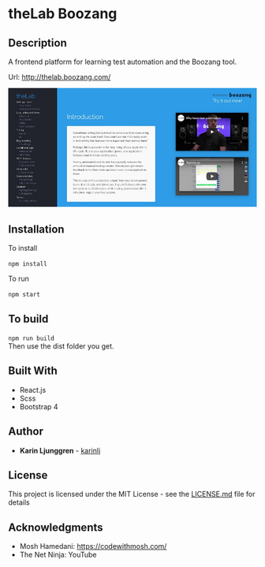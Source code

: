 # theLab Boozang

## Description
A frontend platform for learning test automation and the Boozang tool.   

Url: http://thelab.boozang.com/

![Screenshot](/src/img/screenshot.jpg?raw=true "Screenshot")  



## Installation
To install

```npm install```

To run

```npm start```

## To build
```npm run build```   
Then use the dist folder you get.

## Built With
* React.js
* Scss
* Bootstrap 4

## Author
* **Karin Ljunggren** - [karinlj](https://github.com/karinlj)

## License
This project is licensed under the MIT License - see the [LICENSE.md](LICENSE.md) file for details

## Acknowledgments  
* Mosh Hamedani:  https://codewithmosh.com/
* The Net Ninja:  YouTube


